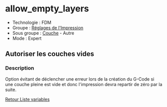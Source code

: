 # allow_empty_layers

* Technologie : FDM
* Groupe : [Réglages de l'Impression](../print_settings/print_settings.md)
* Sous groupe : [Couche](../print_settings/print_settings.md#couche) - Autre
* Mode : Expert

## Autoriser les couches vides

### Description

Option évitant de déclencher une erreur lors de la création du G-Code si une couche pleine est vide et donc l'impression devra repartir de zéro par la suite.

[Retour Liste variables](variable_list.md)